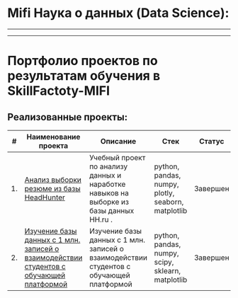 # Mifi Наука о данных (Data Science):
---
---
# Портфолио проектов по результатам обучения в SkillFactoty-MIFI
## Реализованные проекты:

| #    | Наименование проекта                | Описание                                                     | Стек                                                         | Статус |
| ---- | ------------------------------------------------------------ | ------------------------------------------------------------ | ------------------------------------------------------------ | ------|
| 1.   | [Анализ выборки резюме из базы HeadHunter](https://github.com/ipd0828/SkillFactoty-MIFI/blob/main/Project.%20Ноутбук-шаблон%20(1).ipynb)| Учебный проект по анализу данных и наработке навыков на выборке из базы данных HH.ru .  | python, pandas, numpy, plotly, seaborn, matplotlib | Завершен |
| 2.   | [Изучение базы данных с 1 млн. записей о взаимодействии студентов с обучающей платформой](https://github.com/ipd0828/SkillFactoty-MIFI/blob/main/First_note.ipynb)| Изучение базы данных с 1 млн. записей о взаимодействии студентов с обучающей платформой  | python, pandas, numpy, scipy, sklearn, matplotlib       |  Завершен |

